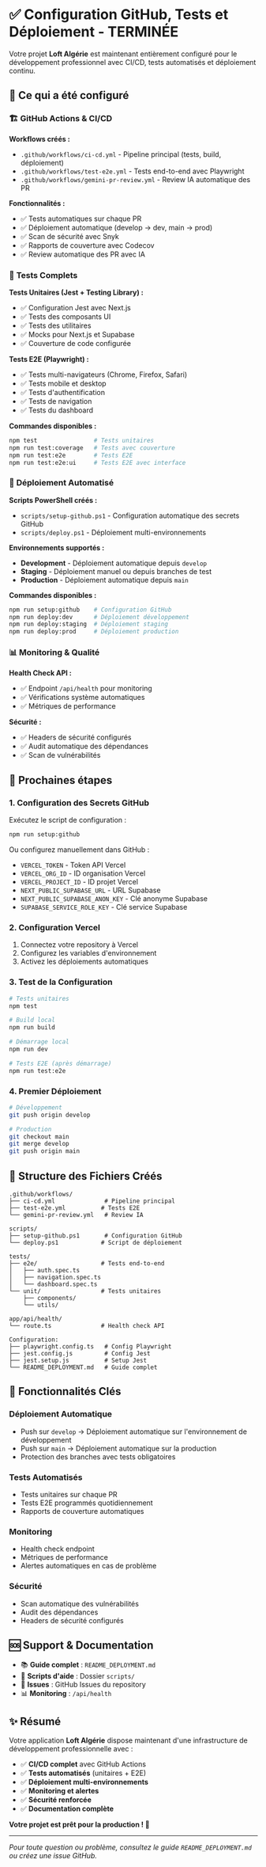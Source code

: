 # ✅ Configuration GitHub, Tests et Déploiement - TERMINÉE

Votre projet **Loft Algérie** est maintenant entièrement configuré pour le développement professionnel avec CI/CD, tests automatisés et déploiement continu.

## 🎉 Ce qui a été configuré

### 🏗️ **GitHub Actions & CI/CD**

**Workflows créés :**
- `.github/workflows/ci-cd.yml` - Pipeline principal (tests, build, déploiement)
- `.github/workflows/test-e2e.yml` - Tests end-to-end avec Playwright
- `.github/workflows/gemini-pr-review.yml` - Review IA automatique des PR

**Fonctionnalités :**
- ✅ Tests automatiques sur chaque PR
- ✅ Déploiement automatique (develop → dev, main → prod)
- ✅ Scan de sécurité avec Snyk
- ✅ Rapports de couverture avec Codecov
- ✅ Review automatique des PR avec IA

### 🧪 **Tests Complets**

**Tests Unitaires (Jest + Testing Library) :**
- ✅ Configuration Jest avec Next.js
- ✅ Tests des composants UI
- ✅ Tests des utilitaires
- ✅ Mocks pour Next.js et Supabase
- ✅ Couverture de code configurée

**Tests E2E (Playwright) :**
- ✅ Tests multi-navigateurs (Chrome, Firefox, Safari)
- ✅ Tests mobile et desktop
- ✅ Tests d'authentification
- ✅ Tests de navigation
- ✅ Tests du dashboard

**Commandes disponibles :**
```bash
npm test                # Tests unitaires
npm run test:coverage   # Tests avec couverture
npm run test:e2e        # Tests E2E
npm run test:e2e:ui     # Tests E2E avec interface
```

### 🚀 **Déploiement Automatisé**

**Scripts PowerShell créés :**
- `scripts/setup-github.ps1` - Configuration automatique des secrets GitHub
- `scripts/deploy.ps1` - Déploiement multi-environnements

**Environnements supportés :**
- **Development** - Déploiement automatique depuis `develop`
- **Staging** - Déploiement manuel ou depuis branches de test
- **Production** - Déploiement automatique depuis `main`

**Commandes disponibles :**
```bash
npm run setup:github    # Configuration GitHub
npm run deploy:dev      # Déploiement développement
npm run deploy:staging  # Déploiement staging
npm run deploy:prod     # Déploiement production
```

### 📊 **Monitoring & Qualité**

**Health Check API :**
- ✅ Endpoint `/api/health` pour monitoring
- ✅ Vérifications système automatiques
- ✅ Métriques de performance

**Sécurité :**
- ✅ Headers de sécurité configurés
- ✅ Audit automatique des dépendances
- ✅ Scan de vulnérabilités

## 🚀 Prochaines étapes

### 1. **Configuration des Secrets GitHub**

Exécutez le script de configuration :
```bash
npm run setup:github
```

Ou configurez manuellement dans GitHub :
- `VERCEL_TOKEN` - Token API Vercel
- `VERCEL_ORG_ID` - ID organisation Vercel
- `VERCEL_PROJECT_ID` - ID projet Vercel
- `NEXT_PUBLIC_SUPABASE_URL` - URL Supabase
- `NEXT_PUBLIC_SUPABASE_ANON_KEY` - Clé anonyme Supabase
- `SUPABASE_SERVICE_ROLE_KEY` - Clé service Supabase

### 2. **Configuration Vercel**

1. Connectez votre repository à Vercel
2. Configurez les variables d'environnement
3. Activez les déploiements automatiques

### 3. **Test de la Configuration**

```bash
# Tests unitaires
npm test

# Build local
npm run build

# Démarrage local
npm run dev

# Tests E2E (après démarrage)
npm run test:e2e
```

### 4. **Premier Déploiement**

```bash
# Développement
git push origin develop

# Production
git checkout main
git merge develop
git push origin main
```

## 📁 Structure des Fichiers Créés

```
.github/workflows/
├── ci-cd.yml              # Pipeline principal
├── test-e2e.yml          # Tests E2E
└── gemini-pr-review.yml   # Review IA

scripts/
├── setup-github.ps1       # Configuration GitHub
└── deploy.ps1            # Script de déploiement

tests/
├── e2e/                  # Tests end-to-end
│   ├── auth.spec.ts
│   ├── navigation.spec.ts
│   └── dashboard.spec.ts
└── unit/                 # Tests unitaires
    ├── components/
    └── utils/

app/api/health/
└── route.ts              # Health check API

Configuration:
├── playwright.config.ts   # Config Playwright
├── jest.config.js         # Config Jest
├── jest.setup.js          # Setup Jest
└── README_DEPLOYMENT.md   # Guide complet
```

## 🎯 Fonctionnalités Clés

### **Déploiement Automatique**
- Push sur `develop` → Déploiement automatique sur l'environnement de développement
- Push sur `main` → Déploiement automatique sur la production
- Protection des branches avec tests obligatoires

### **Tests Automatisés**
- Tests unitaires sur chaque PR
- Tests E2E programmés quotidiennement
- Rapports de couverture automatiques

### **Monitoring**
- Health check endpoint
- Métriques de performance
- Alertes automatiques en cas de problème

### **Sécurité**
- Scan automatique des vulnérabilités
- Audit des dépendances
- Headers de sécurité configurés

## 🆘 Support & Documentation

- 📚 **Guide complet** : `README_DEPLOYMENT.md`
- 🔧 **Scripts d'aide** : Dossier `scripts/`
- 🐛 **Issues** : GitHub Issues du repository
- 📊 **Monitoring** : `/api/health`

## ✨ Résumé

Votre application **Loft Algérie** dispose maintenant d'une infrastructure de développement professionnelle avec :

- ✅ **CI/CD complet** avec GitHub Actions
- ✅ **Tests automatisés** (unitaires + E2E)
- ✅ **Déploiement multi-environnements**
- ✅ **Monitoring et alertes**
- ✅ **Sécurité renforcée**
- ✅ **Documentation complète**

**Votre projet est prêt pour la production ! 🚀**

---

*Pour toute question ou problème, consultez le guide `README_DEPLOYMENT.md` ou créez une issue GitHub.*